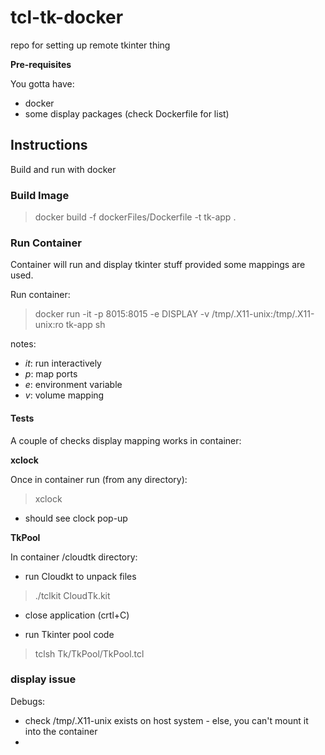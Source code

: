# tcl-tk-docker

repo for setting up remote tkinter thing

__Pre-requisites__

You gotta have:

- docker
- some display packages (check Dockerfile for list)

## Instructions

Build and run with docker

### Build Image

> docker build -f dockerFiles/Dockerfile -t tk-app .

### Run Container

Container will run and display tkinter stuff provided some mappings are used.

Run container:

> docker run -it -p 8015:8015 -e DISPLAY -v /tmp/.X11-unix:/tmp/.X11-unix:ro tk-app sh

notes:

- _it_: run interactively
- _p_: map ports
- _e_: environment variable
- _v_: volume mapping

#### Tests 

A couple of checks display mapping works in container:

__xclock__

Once in container run (from any directory):

> xclock

- should see clock pop-up

__TkPool__

In container /cloudtk directory:

- run Cloudkt to unpack files

 > ./tclkit CloudTk.kit

- close application (crtl+C)

- run Tkinter pool code

 > tclsh Tk/TkPool/TkPool.tcl


### display issue

Debugs:

- check /tmp/.X11-unix exists on host system - else, you can't mount it into the container
- 
